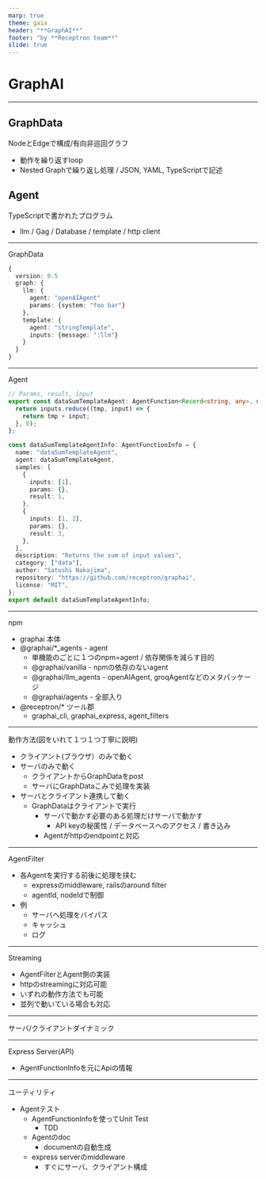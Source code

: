 ```yaml
---
marp: true
theme: gaia
header: "**GraphAI**"
footer: "by **Receptron team**"
slide: true
---
```


# GraphAI


---

## GraphData

NodeとEdgeで構成/有向非巡回グラフ
 - 動作を繰り返すloop
 - Nested Graphで繰り返し処理 / JSON, YAML, TypeScriptで記述

## Agent
TypeScriptで書かれたプログラム
- llm / Gag / Database / template / http client

---

GraphData
```TypeScript
{
  version: 0.5
  graph: {
    llm: {
      agent: "openAIAgent"
      params: {system: "foo bar"}
    },
    template: {
      agent: "stringTemplate",
      inputs: {message: ":llm"}
    }
  }
}
```

---
Agent
```TypeScript
// Params, result, input
export const dataSumTemplateAgent: AgentFunction<Record<string, any>, number, number> = async ({ inputs }) => {
  return inputs.reduce((tmp, input) => {
    return tmp + input;
  }, 0);
};

const dataSumTemplateAgentInfo: AgentFunctionInfo = {
  name: "dataSumTemplateAgent",
  agent: dataSumTemplateAgent,
  samples: [
    {
      inputs: [1],
      params: {},
      result: 1,
    },
    {
      inputs: [1, 2],
      params: {},
      result: 3,
    },
  ],
  description: "Returns the sum of input values",
  category: ["data"],
  author: "Satoshi Nakajima",
  repository: "https://github.com/receptron/graphai",
  license: "MIT",
};
export default dataSumTemplateAgentInfo;


```

---

npm
- graphai 本体
- @graphai/*_agents - agent
  - 単機能のごとに１つのnpm=agent / 依存関係を減らす目的
  - @graphai/vanilla - npmの依存のないagent
  - @graphai/llm_agents - openAIAgent, groqAgentなどのメタパッケージ
  - @graphai/agents - 全部入り
- @receptron/* ツール郡
  - graphai_cli, graphai_express, agent_filters

---

動作方法(図をいれて１つ１つ丁寧に説明)
 - クライアント(ブラウザ）のみで動く
 - サーバのみで動く
   - クライアントからGraphDataをpost
   - サーバにGraphDataこみで処理を実装
 - サーバとクライアント連携して動く
   - GraphDataはクライアントで実行
     - サーバで動かす必要のある処理だけサーバで動かす
       - API keyの秘匿性 / データベースへのアクセス / 書き込み
     - Agentがhttpのendpointと対応

---

AgentFilter
 - 各Agentを実行する前後に処理を挟む
   - expressのmiddleware, railsのaround filter
   - agentId, nodeIdで制御
 - 例
   - サーバへ処理をバイパス
   - キャッシュ
   - ログ
---

Streaming
 - AgentFilterとAgent側の実装
 - httpのstreamingに対応可能
 - いずれの動作方法でも可能
 - 並列で動いている場合も対応

---

サーバ/クライアントダイナミック


---

Express Server(API)
 - AgentFunctionInfoを元にApiの情報

---

ユーティリティ
- Agentテスト
  - AgentFunctionInfoを使ってUnit Test
    - TDD
  - Agentのdoc
    - documentの自動生成
  - express serverのmiddleware
    - すぐにサーバ、クライアント構成
